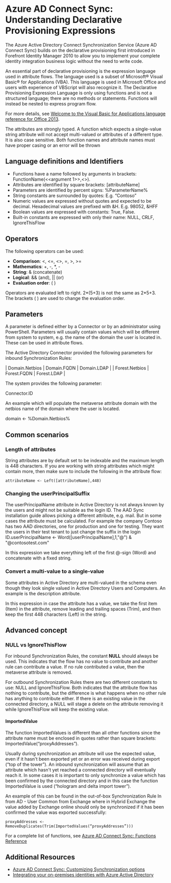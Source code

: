 <properties
	pageTitle="Azure AD Connect sync: Understanding Declarative Provisioning Expressions | Windows Azure"
	description="Explains the declarative provisioning expressions."
	services="active-directory"
	documentationCenter=""
	authors="markusvi"
	manager="stevenpo"
	editor=""/>

<tags
	ms.service="active-directory"
	ms.date="11/10/2015"
	wacn.date=""/>


# Azure AD Connect Sync: Understanding Declarative Provisioning Expressions

The Azure Active Directory Connect Synchronization Service (Azure AD Connect Sync) builds on the declarative provisioning first introduced in Forefront Identity Manager 2010 to allow you to implement your complete identity integration business logic without the need to write code.

An essential part of declarative provisioning is the expression language used in attribute flows. The language used is a subset of Microsoft® Visual Basic® for Applications (VBA). This language is used in Microsoft Office and users with experience of VBScript will also recognize it. The Declarative Provisioning Expression Language is only using functions and is not a structured language; there are no methods or statements. Functions will instead be nested to express program flow.

For more details, see [Welcome to the Visual Basic for Applications language reference for Office 2013](https://msdn.microsoft.com/zh-cn/library/gg264383(v=office.15).aspx).

The attributes are strongly typed. A function which expects a single-value string attribute will not accept multi-valued or attributes of a different type. It is also case sensitive. Both function names and attribute names must have proper casing or an error will be thrown

## Language definitions and Identifiers

- Functions have a name followed by arguments in brackets: FunctionName(<<argument 1>>,<<argument N>>).
- Attributes are identified by square brackets: [attributeName]
- Parameters are identified by percent signs: %ParameterName%
- String constants are surrounded by quotes: E.g. “Contoso”
- Numeric values are expressed without quotes and expected to be decimal. Hexadecimal values are prefixed with &H. E.g. 98052, &HFF
- Boolean values are expressed with constants: True, False.
- Built-in constants are expressed with only their name: NULL, CRLF, IgnoreThisFlow


## Operators

The following operators can be used:

- **Comparison**: <, <=, <>, =, >, >=
- **Mathematics**: +, -, *, -
- **String**: & (concatenate)
- **Logical**: && (and), || (or)
- **Evaluation order**: ( )


Operators are evaluated left to right. 2*(5+3) is not the same as 2*5+3.<br> 
The brackets ( ) are used to change the evaluation order.





## Parameters

A parameter is defined either by a Connector or by an administrator using PowerShell. Parameters will usually contain values which will be different from system to system, e.g. the name of the domain the user is located in. These can be used in attribute flows.

The Active Directory Connector provided the following parameters for inbound Synchronization Rules:

 
| Domain.Netbios | Domain.FQDN | Domain.LDAP |
| Forest.Netbios | Forest.FQDN | Forest.LDAP |
 

The system provides the following parameter:

Connector.ID

An example which will populate the metaverse attribute domain with the netbios name of the domain where the user is located.

domain <- %Domain.Netbios%

## Common scenarios

### Length of attributes

String attributes are by default set to be indexable and the maximum length is 448 characters. If you are working with string attributes which might contain more, then make sure to include the following in the attribute flow:

`attributeName <- Left([attributeName],448)`

### Changing the userPrincipalSuffix

The userPrincipalName attribute in Active Directory is not always known by the users and might not be suitable as the login ID. The AAD Sync installation guide allows picking a different attribute, e.g. mail. But in some cases the attribute must be calculated. For example the company Contoso has two AAD directories, one for production and one for testing. They want the users in their test tenant to just change the suffix in the login ID.userPrincipalName <- Word([userPrincipalName],1,"@") & "@contosotest.com" 

In this expression we take everything left of the first @-sign (Word) and concatenate with a fixed string.

### Convert a multi-value to a single-value

Some attributes in Active Directory are multi-valued in the schema even though they look single valued in Active Directory Users and Computers. An example is the description attribute.

In this expression in case the attribute has a value, we take the first item (Item) in the attribute, remove leading and trailing spaces (Trim), and then keep the first 448 characters (Left) in the string.



## Advanced concept

### NULL vs IgnoreThisFlow

For inbound Synchronization Rules, the constant **NULL** should always be used. This indicates that the flow has no value to contribute and another rule can contribute a value. If no rule contributed a value, then the metaverse attribute is removed.

For outbound Synchronization Rules there are two different constants to use: NULL and IgnoreThisFlow. Both indicates that the attribute flow has nothing to contribute, but the difference is what happens when no other rule has anything to contribute either. If there is an existing value in the connected directory, a NULL will stage a delete on the attribute removing it while IgnoreThisFlow will keep the existing value.

#### ImportedValue

The function ImportedValues is different than all other functions since the attribute name must be enclosed in quotes rather than square brackets: ImportedValue(“proxyAddresses”).

Usually during synchronization an attribute will use the expected value, even if it hasn't been exported yet or an error was received during export (“top of the tower”). An inbound synchronization will assume that an attribute which hasn't yet reached a connected directory will eventually reach it. In some cases it is important to only synchronize a value which has been confirmed by the connected directory and in this case the function ImportedValue is used (“hologram and delta import tower”).

An example of this can be found in the out-of-box Synchronization Rule In from AD - User Common from Exchange where in Hybrid Exchange the value added by Exchange online should only be synchronized if it has been confirmed the value was exported successfully:


`proxyAddresses <- RemoveDuplicates(Trim(ImportedValues(“proxyAddresses”)))`

For a complete list of functions, see [Azure AD Connect Sync: Functions Reference](/documentation/articles/active-directory-aadconnectsync-functions-reference)


## Additional Resources

* [Azure AD Connect Sync: Customizing Synchronization options](/documentation/articles/active-directory-aadconnectsync-whatis)
* [Integrating your on-premises identities with Azure Active Directory](/documentation/articles/active-directory-aadconnect)

<!--Image references-->
